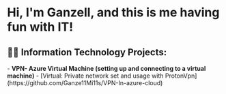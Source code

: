 <h1>Hi, I'm Ganzell, and this is me having fun with IT!

<h2>👨‍💻 Information Technology Projects:</h2>
- <b>VPN- Azure Virtual Machine (setting up and connecting to a virtual machine)</b>
  - [Virtual: Private network set and usage with ProtonVpn](https://github.com/Ganze11Mi11s/VPN-In-azure-cloud)
